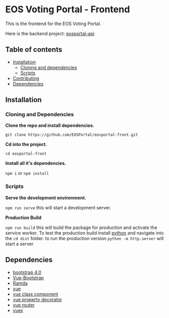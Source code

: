 # EOS Voting Portal - Frontend


This is the frontend for the EOS Voting Portal.

Here is the backend project: [eosportal-api](https://github.com/zrts/eosportal-api)

## Table of contents

* [Installation](#installation)
    * [Cloning and dependencies](#cloning-and-dependencies)
    * [Scripts](#scripts)
* [Contributing](https://github.com/EOSPortal/eosportal-front/blob/master/CONTRIBUTING.md)
* [Dependencies](#dependencies)


## Installation

### Cloning and Dependencies

**Clone the repo and install dependencies.**

`git clone https://github.com/EOSPortal/eosportal-front.git`

**Cd into the project.**

`cd eosportal-front`

**Install all it's dependencies.**

`npm i` or `npm install`

### Scripts

**Serve the development environment.**

`npm run serve`  this will start a development server.

**Production Build**

`npm run build`  this will build the package for production and activate the service worker.
To test the production build install [python](https://www.python.org/downloads/) and navigate into the `cd dist` folder.
to run the production version `python -m http.server` will start a server


## Dependencies

* [bootstrap 4.0](https://getbootstrap.com/docs/4.0/getting-started/introduction/)
* [Vue-Bootstrap](https://bootstrap-vue.js.org/docs/)
* [Ramda](https://ramdajs.com/)
* [vue](https://vuejs.org/)
* [vue class component](https://github.com/vuejs/vue-class-component)
* [vue property decorator](https://github.com/kaorun343/vue-property-decorator)
* [vue router](https://router.vuejs.org/en/)
* [vuex](https://vuex.vuejs.org/en/)